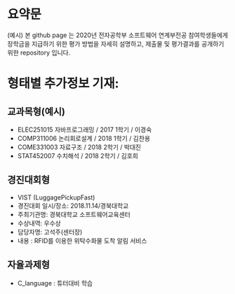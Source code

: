 # 요약문

(예시) 본 github page 는 2020년 전자공학부 소프트웨어 연계부전공 참여학생들에게 장학금을 지급하기 위한 
평가 방법을 자세히 설명하고, 제출물 및 평가결과를 공개하기 위한 repository 입니다.

# 형태별 추가정보 기재:

## 교과목형(예시)
- ELEC251015 자바프로그래밍 / 2017 1학기 / 이경숙
- COMP311006 논리회로설계 / 2018 1학기 / 김찬용
- COME331003 자료구조 / 2018 2학기 / 박대진
- STAT452007 수치해석 / 2018 2학기 / 김호희



## 경진대회형
- VIST (LuggagePickupFast)
- 경진대회 일시/장소: 2018.11.14/경북대학교
- 주최기관명: 경북대학교 소프트웨어교육센터
- 수상내역: 우수상
- 담당자명: 고석주(센터장)
- 내용 : RFID를 이용한 위탁수화물 도착 알림 서비스

## 자율과제형
- C_language : 튜터대비 학습

                
